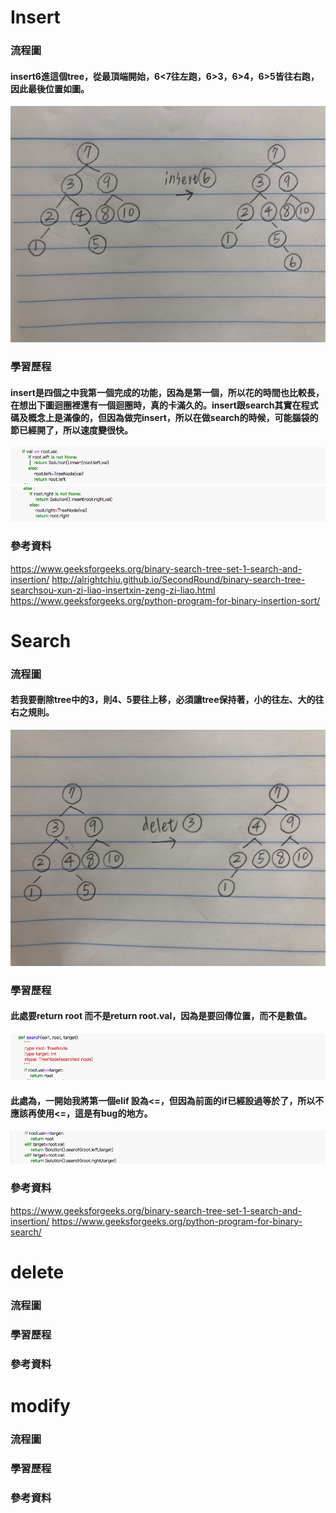 # Insert
### 流程圖
#### insert6進這個tree，從最頂端開始，6<7往左跑，6>3，6>4，6>5皆往右跑，因此最後位置如圖。
![](/image/E1DE2B7D-E749-45AB-ACDB-D89D95DF027E.jpg)
### 學習歷程
#### insert是四個之中我第一個完成的功能，因為是第一個，所以花的時間也比較長，在想出下圖迴圈裡還有一個迴圈時，真的卡滿久的。insert跟search其實在程式碼及概念上是滿像的，但因為做完insert，所以在做search的時候，可能腦袋的節已經開了，所以速度變很快。
![](/image/螢幕截圖%202019-11-22%2011.42.40.png)
![](/image/螢幕截圖%202019-11-22%2011.42.55.png)
### 參考資料
https://www.geeksforgeeks.org/binary-search-tree-set-1-search-and-insertion/
http://alrightchiu.github.io/SecondRound/binary-search-tree-searchsou-xun-zi-liao-insertxin-zeng-zi-liao.html
https://www.geeksforgeeks.org/python-program-for-binary-insertion-sort/
# Search
### 流程圖
#### 若我要刪除tree中的3，則4、5要往上移，必須讓tree保持著，小的往左、大的往右之規則。
![](/image/A4053156-5673-443F-9FE8-005D2D78F02D.jpg)
### 學習歷程
#### 此處要return root 而不是return root.val，因為是要回傳位置，而不是數值。
![](/image/螢幕截圖%202019-11-22%2002.43.56.png)
#### 此處為，一開始我將第一個elif 設為<=，但因為前面的if已經設過等於了，所以不應該再使用<=，這是有bug的地方。
![](/image/螢幕截圖%202019-11-22%2003.03.57.png)
### 參考資料
https://www.geeksforgeeks.org/binary-search-tree-set-1-search-and-insertion/
https://www.geeksforgeeks.org/python-program-for-binary-search/
# delete
### 流程圖
### 學習歷程
### 參考資料
# modify
### 流程圖
### 學習歷程
### 參考資料
